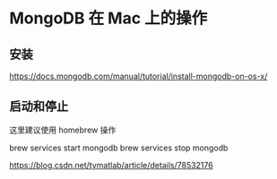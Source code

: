 # MongoDB 在 Mac 上的操作

## 安装

https://docs.mongodb.com/manual/tutorial/install-mongodb-on-os-x/

## 启动和停止

这里建议使用 homebrew 操作

brew services start mongodb
brew services stop mongodb

https://blog.csdn.net/tymatlab/article/details/78532176
